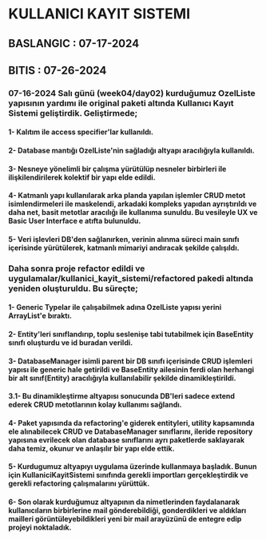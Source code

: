 # KULLANICI KAYIT SISTEMI
## BASLANGIC : 07-17-2024
## BITIS : 07-26-2024
### 07-16-2024 Salı günü (week04/day02) kurduğumuz OzelListe yapısının yardımı ile original paketi altında Kullanıcı Kayıt Sistemi geliştirdik. Geliştirmede;
#### 1- Kalıtım ile access specifier'lar kullanıldı.
#### 2- Database mantığı OzelListe'nin sağladığı altyapı aracılığıyla kullanıldı.
#### 3- Nesneye yönelimli bir çalışma yürütülüp nesneler birbirleri ile ilişkilendirilerek kolektif bir yapı elde edildi.
#### 4- Katmanlı yapı kullanılarak arka planda yapılan işlemler CRUD metot isimlendirmeleri ile maskelendi, arkadaki kompleks yapıdan ayrıştırıldı ve daha net, basit metotlar aracılığı ile kullanıma sunuldu. Bu vesileyle UX ve Basic User Interface e atıfta bulunuldu.
#### 5- Veri işlevleri DB'den sağlanırken, verinin alınma süreci main sınıfı içerisinde yürütülerek, katmanlı mimariyi andıracak şekilde çalışıldı.

### Daha sonra proje refactor edildi ve uygulamalar/kullanici_kayit_sistemi/refactored pakedi altında yeniden oluşturuldu. Bu süreçte;
#### 1- Generic Typelar ile çalışabilmek adına OzelListe yapısı yerini ArrayList'e bıraktı.
#### 2- Entity'leri sınıflandırıp, toplu seslenişe tabi tutabilmek için BaseEntity sınıfı oluşturdu ve id buradan verildi.
#### 3- DatabaseManager isimli parent bir DB sınıfı içerisinde CRUD işlemleri <T extends Base entity> yapısı ile generic hale getirildi ve BaseEntity ailesinin ferdi olan herhangi bir alt sınıf(Entity) aracılığıyla kullanılabilir şekilde dinamikleştirildi.
#### 3.1- Bu dinamikleştirme altyapısı sonucunda DB'leri sadece extend ederek CRUD metotlarının kolay kullanımı sağlandı.
#### 4- Paket yapısında da refactoring'e giderek entityleri, utility kapsamında ele alınabilecek CRUD ve DatabaseManager sınıflarını, ileride repository yapısına evrilecek olan database sınıflarını ayrı paketlerde saklayarak daha temiz, okunur ve anlaşılır bir yapı elde ettik.
#### 5- Kurdugumuz altyapıyı uygulama üzerinde kullanmaya başladık. Bunun için KullaniciKayitSistemi sınıfında gerekli importları gerçekleştirdik ve gerekli refactoring çalışmalarını yürüttük.
#### 6- Son olarak kurduğumuz altyapının da nimetlerinden faydalanarak kullanıcıların birbirlerine mail gönderebildiği, gonderdikleri ve aldıkları mailleri görüntüleyebildikleri yeni bir mail arayüzünü de entegre edip projeyi noktaladık.
